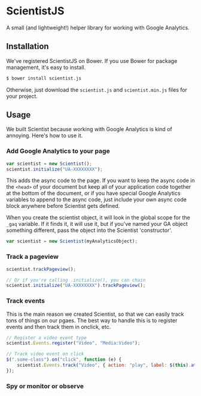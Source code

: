 ScientistJS
============

A small (and lightweight!) helper library for working with Google Analytics.


## Installation

We've registered ScientistJS on Bower. If you use Bower for package management, it's easy to install.

```bash
$ bower install scientist.js
```

Otherwise, just download the `scientist.js` and `scientist.min.js` files for your project.


## Usage

We built Scientist because working with Google Analytics is kind of annoying. Here's how to use it.

### Add Google Analytics to your page

```javascript
var scientist = new Scientist();
scientist.initialize("UA-XXXXXXXX");
```

This adds the async code to the page. If you want to keep the async code in the `<head>` of your document but keep all of your application code together at the bottom of the document, or if you have special Google Analytics variables to append to the async code, just include your own async code block anywhere before Scientist gets defined.

When you create the scientist object, it will look in the global scope for the `_gaq` variable. If it finds it, it will use it, but if you've named your GA object something different, pass the object into the Scientist 'constructor'. 

```javascript
var scientist = new Scientist(myAnalyticsObject);
```

### Track a pageview

```javascript
scientist.trackPageview();

// Or if you're calling .initialize(), you can chain
scientist.initialize("UA-XXXXXXXX").trackPageview();
```

### Track events

This is the main reason we created Scientist, so that we can easily track tons of things on our pgaes. The best way to handle this is to register events and then track them in onclick, etc.

```javascript
// Register a video event type
scientist.Events.register("Video", "Media:Video");

// Track video event on click
$(".some-class").on("click", function (e) {
    scientist.Events.track("Video", { action: "play", label: $(this).attr("data-title") }); // => Will track an event with a 'Media:Video' category and the passed in attributes.
});
```

### Spy or monitor or observe  
